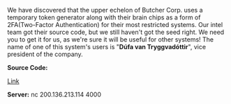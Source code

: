 We have discovered that the upper echelon of Butcher Corp. uses a temporary token generator along with their brain chips as a form of 2FA(Two-Factor Authentication) for their most restricted systems. Our intel team got their source code, but we still haven't got the seed right. We need you to get it for us, as we're sure it will be useful for other systems! The name of one of this system's users is "**Dúfa van Tryggvadóttir**", vice president of the company.

**Source Code:**



[Link](https://static.pwn2win.party/tokensv2.0_2b6267bc600f2f433a4dc014893f8a710a7fcc7b8adfc9008cd9bf6300c5aa85.tar.gz)

**Server:** nc 200.136.213.114 4000

